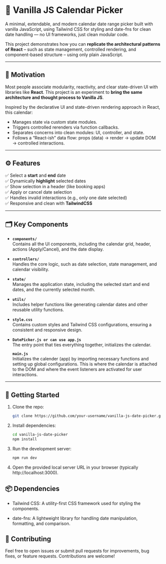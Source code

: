 # 📅 Vanilla JS Calendar Picker

A minimal, extendable, and modern calendar date range picker built with vanilla JavaScript, using Tailwind CSS for styling and date-fns for clean date handling — no UI frameworks, just clean modular code.

This project demonstrates how you can **replicate the architectural patterns of React** – such as state management, controlled rendering, and component-based structure – using only plain JavaScript.

---

## 🌟 Motivation

Most people associate modularity, reactivity, and clear state-driven UI with libraries like **React**. This project is an experiment to **bring the same architecture and thought process to Vanilla JS**.

Inspired by the declarative UI and state-driven rendering approach in React, this calendar:

- Manages state via custom state modules.
- Triggers controlled rerenders via function callbacks.
- Separates concerns into clean modules: UI, controller, and state.
- Follows a “React-ish” data flow: props (data) → render → update DOM → controlled interactions.

---

## ⚙️ Features

✅ Select a **start** and **end** date  
✅ Dynamically **highlight** selected dates  
✅ Show selection in a header (like booking apps)  
✅ Apply or cancel date selection  
✅ Handles invalid interactions (e.g., only one date selected)  
✅ Responsive and clean with **TailwindCSS**

---

## 🗂️ Key Components

- **`components/`**  
  Contains all the UI components, including the calendar grid, header, actions (Apply/Cancel), and the date display.
  
- **`controllers/`**  
  Handles the core logic, such as date selection, state management, and calendar visibility.
  
- **`state/`**  
  Manages the application state, including the selected start and end dates, and the currently selected month.

- **`utils/`**  
  Includes helper functions like generating calendar dates and other reusable utility functions.

- **`style.css`**  
  Contains custom styles and Tailwind CSS configurations, ensuring a consistent and responsive design.

- **`DatePicker.js or can use app.js`**  
  The entry point that ties everything together, initializes the calendar.

  **`main.js`**  
  Initializes the calender (app) by importing necessary functions and setting up global configurations. This is where the calendar is attached to the DOM and where the event listeners are activated for user interactions.

---


## 🚀 Getting Started

1. Clone the repo:
   ```bash
   git clone https://github.com/your-username/vanilla-js-date-picker.git

2. Install dependencies:
    ```bash
    cd vanilla-js-date-picker
    npm install

3. Run the development server:
    ```bash
    npm run dev

4.  Open the provided local server URL in your browser (typically http://localhost:3000).

## 📦 Dependencies
- Tailwind CSS: A utility-first CSS framework used for styling the components.

- date-fns: A lightweight library for handling date manipulation, formatting, and comparison.

## 🙌 Contributing
Feel free to open issues or submit pull requests for improvements, bug fixes, or feature requests. Contributions are welcome!
